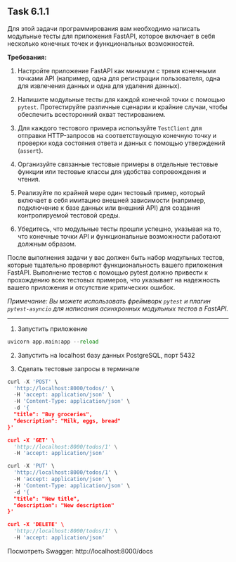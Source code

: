 ## Task 6.1.1

Для этой задачи программирования вам необходимо написать модульные тесты для приложения FastAPI, которое включает в себя несколько конечных точек и функциональных возможностей.

**Требования:**

1. Настройте приложение FastAPI как минимум с тремя конечными точками API (например, одна для регистрации пользователя, одна для извлечения данных и одна для удаления данных).

2. Напишите модульные тесты для каждой конечной точки с помощью `pytest`. Протестируйте различные сценарии и крайние случаи, чтобы обеспечить всесторонний охват тестированием.

3. Для каждого тестового примера используйте `TestClient` для отправки HTTP-запросов на соответствующую конечную точку и проверки кода состояния ответа и данных с помощью утверждений (`assert`).

4. Организуйте связанные тестовые примеры в отдельные тестовые функции или тестовые классы для удобства сопровождения и чтения.

5. Реализуйте по крайней мере один тестовый пример, который включает в себя имитацию внешней зависимости (например, подключение к базе данных или внешний API) для создания контролируемой тестовой среды.

6. Убедитесь, что модульные тесты прошли успешно, указывая на то, что конечные точки API и функциональные возможности работают должным образом.

После выполнения задачи у вас должен быть набор модульных тестов, которые тщательно проверяют функциональность вашего приложения FastAPI. Выполнение тестов с помощью pytest должно привести к прохождению всех тестовых примеров, что указывает на надежность вашего приложения и отсутствие критических ошибок.

_Примечание: Вы можете использовать фреймворк `pytest` и плагин `pytest-asyncio` для написания асинхронных модульных тестов в FastAPI._

---

1. Запустить приложение
```python
uvicorn app.main:app --reload
```
2. Запустить на localhost базу данных PostgreSQL, порт 5432

3. Сделать тестовые запросы в терминале
```python
curl -X 'POST' \
  'http://localhost:8000/todos/' \
  -H 'accept: application/json' \
  -H 'Content-Type: application/json' \
  -d '{
  "title": "Buy groceries",
  "description": "Milk, eggs, bread"
}'

curl -X 'GET' \
  'http://localhost:8000/todos/1' \
  -H 'accept: application/json'

curl -X 'PUT' \
  'http://localhost:8000/todos/1' \
  -H 'accept: application/json' \
  -H 'Content-Type: application/json' \
  -d '{
  "title": "New title",
  "description": "New description"
}'

curl -X 'DELETE' \
  'http://localhost:8000/todos/1' \
  -H 'accept: application/json'
```

Посмотреть Swagger: http://localhost:8000/docs